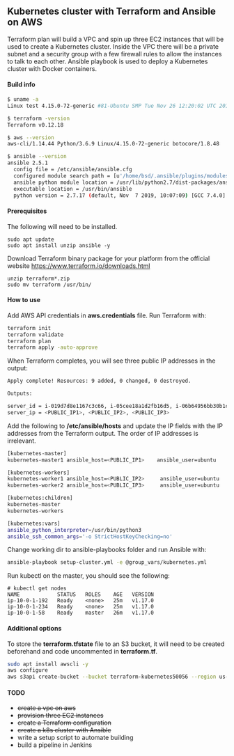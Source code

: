 ## Kubernetes cluster with Terraform and Ansible on AWS

Terraform plan will build a VPC and spin up three EC2 instances that will be used to create a Kubernetes cluster. Inside the VPC there will be a private subnet and a security group with a few firewall rules to allow the instances to talk to each other. Ansible playbook is used to deploy a Kubernetes cluster with Docker containers.

#### Build info

```bash
$ uname -a
Linux test 4.15.0-72-generic #81-Ubuntu SMP Tue Nov 26 12:20:02 UTC 2019 x86_64 x86_64 x86_64 GNU/Linux

$ terraform -version
Terraform v0.12.18

$ aws --version
aws-cli/1.14.44 Python/3.6.9 Linux/4.15.0-72-generic botocore/1.8.48

$ ansible --version
ansible 2.5.1
  config file = /etc/ansible/ansible.cfg
  configured module search path = [u'/home/bsd/.ansible/plugins/modules', u'/usr/share/ansible/plugins/modules']
  ansible python module location = /usr/lib/python2.7/dist-packages/ansible
  executable location = /usr/bin/ansible
  python version = 2.7.17 (default, Nov  7 2019, 10:07:09) [GCC 7.4.0]
```
#### Prerequisites

The following will need to be installed.

```
sudo apt update
sudo apt install unzip ansible -y
```
Download Terraform binary package for your platform from the official website https://www.terraform.io/downloads.html

```
unzip terraform*.zip
sudo mv terraform /usr/bin/
```

#### How to use

Add AWS API credentials in __aws.credentials__ file. Run Terraform with:

```bash
terraform init
terraform validate
terraform plan
terraform apply -auto-approve
```

When Terraform completes, you will see three public IP addresses in the output:

```bash
Apply complete! Resources: 9 added, 0 changed, 0 destroyed.

Outputs:

server_id = i-019d7d8e1167c3c66, i-05cee18a1d2fb16d5, i-06b64956bb30b1c43
server_ip = <PUBLIC_IP1>, <PUBLIC_IP2>, <PUBLIC_IP3>
```

Add the following to **/etc/ansible/hosts** and update the IP fields with the IP addresses from the Terraform output. The order of IP addresses is irrelevant.

```bash
[kubernetes-master]
kubernetes-master1 ansible_host=<PUBLIC_IP1> 	ansible_user=ubuntu

[kubernetes-workers]
kubernetes-worker1 ansible_host=<PUBLIC_IP2>     ansible_user=ubuntu
kubernetes-worker2 ansible_host=<PUBLIC_IP3>     ansible_user=ubuntu

[kubernetes:children]
kubernetes-master
kubernetes-workers

[kubernetes:vars]
ansible_python_interpreter=/usr/bin/python3
ansible_ssh_common_args='-o StrictHostKeyChecking=no'
```

Change working dir to ansible-playbooks folder and run Ansible with:

```bash
ansible-playbook setup-cluster.yml -e @group_vars/kubernetes.yml
```

Run kubectl on the master, you should see the following:

```
# kubectl get nodes
NAME            STATUS   ROLES    AGE   VERSION
ip-10-0-1-192   Ready    <none>   25m   v1.17.0
ip-10-0-1-234   Ready    <none>   25m   v1.17.0
ip-10-0-1-58    Ready    master   26m   v1.17.0
```

#### Additional options

To store the __terraform.tfstate__ file to an S3 bucket, it will need to be created beforehand and code uncommented in __terraform.tf__.

```bash
sudo apt install awscli -y
aws configure
aws s3api create-bucket --bucket terraform-kubernetes50056 --region us-east-1
```

#### TODO
- ~~create a vpc on aws~~
- ~~provision three EC2 instances~~
- ~~create a Terraform configuration~~
- ~~create a k8s cluster with Ansible~~
- write a setup script to automate building
- build a pipeline in Jenkins
